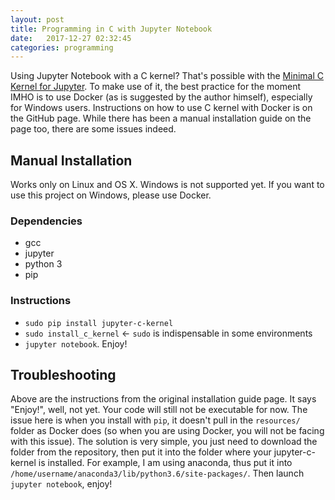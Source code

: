 ```yaml
---
layout: post
title: Programming in C with Jupyter Notebook
date:   2017-12-27 02:32:45
categories: programming
---
```


Using Jupyter Notebook with a C kernel? That's possible with the <a href="https://github.com/brendan-rius/jupyter-c-kernel">Minimal C Kernel for Jupyter</a>. To make use of it, the best practice for the moment IMHO is to use Docker (as is suggested by the author himself), especially for Windows users. Instructions on how to use C kernel with Docker is on the GitHub page. While there has been a manual installation guide on the page too, there are some issues indeed.

## Manual Installation

Works only on Linux and OS X. Windows is not supported yet. If you want to use this project on Windows, please use Docker.

### Dependencies

-   gcc
-   jupyter
-   python 3
-   pip

### Instructions

-   `sudo pip install jupyter-c-kernel`
-   `sudo install_c_kernel` &lt;- `sudo` is indispensable in some environments
-   `jupyter notebook`. Enjoy!

## Troubleshooting

Above are the instructions from the original installation guide page. It says "Enjoy!", well, not yet. Your code will still not be executable for now. The issue here is when you install with `pip`, it doesn't pull in the `resources/` folder as Docker does (so when you are using Docker, you will not be facing with this issue). The solution is very simple, you just need to download the folder from the repository, then put it into the folder where your jupyter-c-kernel is installed. For example, I am using anaconda, thus put it into `/home/username/anaconda3/lib/python3.6/site-packages/`. Then launch `jupyter notebook`, enjoy!
